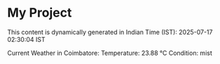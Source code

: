 # My Project

This content is dynamically generated in Indian Time (IST): 2025-07-17 02:30:04 IST


Current Weather in Coimbatore:
Temperature: 23.88 °C
Condition: mist
